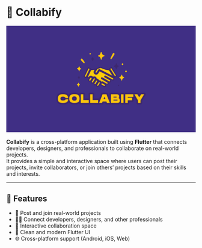 # 🧩 Collabify

![Collabify Banner](assets/images/background.png)

**Collabify** is a cross-platform application built using **Flutter** that connects developers, designers, and professionals to collaborate on real-world projects.  
It provides a simple and interactive space where users can post their projects, invite collaborators, or join others’ projects based on their skills and interests.

---

## 🚀 Features

- 🤝 Post and join real-world projects  
- 👨‍💻 Connect developers, designers, and other professionals  
- 💬 Interactive collaboration space  
- 🎨 Clean and modern Flutter UI  
- 🌐 Cross-platform support (Android, iOS, Web)